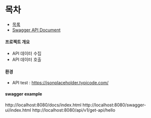 # 목차
- [목록](#프로젝트-개요)
- [Swagger API Document](#swagger-example)

#### 프로젝트 개요
- API 데이터 수집
- API 데이터 호출

#### 환경
- API test : https://jsonplaceholder.typicode.com/

#### swagger example
http://localhost:8080/docs/index.html
http://localhost:8080/swagger-ui/index.html
http://localhost:8080/api/v1/get-api/hello